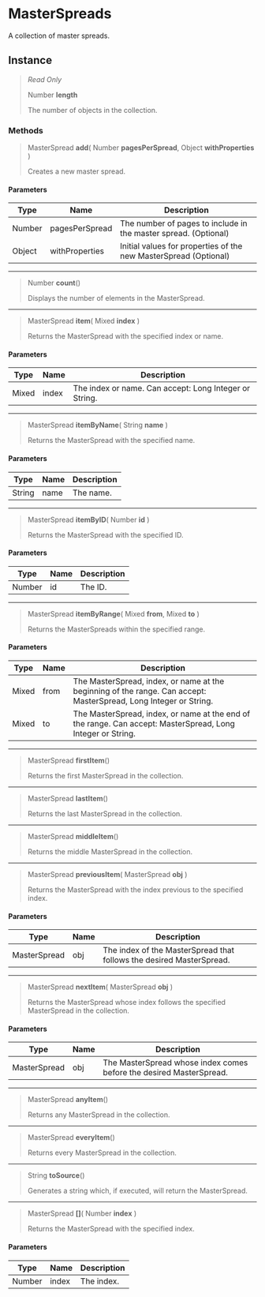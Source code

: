 # MasterSpreads
A collection of master spreads.

## Instance
> *Read Only* 
> 
> Number **length** 
>
> The number of objects in the collection.

### Methods
> MasterSpread **add**( Number **pagesPerSpread**, Object **withProperties** )
> 
> Creates a new master spread.
#### Parameters
| Type | Name | Description |
|---|---|---|
| Number | pagesPerSpread | The number of pages to include in the master spread. (Optional) |
| Object | withProperties | Initial values for properties of the new MasterSpread (Optional) |

*** 
> Number **count**()
> 
> Displays the number of elements in the MasterSpread.
*** 
> MasterSpread **item**( Mixed **index** )
> 
> Returns the MasterSpread with the specified index or name.
#### Parameters
| Type | Name | Description |
|---|---|---|
| Mixed | index | The index or name. Can accept: Long Integer or String. |

*** 
> MasterSpread **itemByName**( String **name** )
> 
> Returns the MasterSpread with the specified name.
#### Parameters
| Type | Name | Description |
|---|---|---|
| String | name | The name. |

*** 
> MasterSpread **itemByID**( Number **id** )
> 
> Returns the MasterSpread with the specified ID.
#### Parameters
| Type | Name | Description |
|---|---|---|
| Number | id | The ID. |

*** 
> MasterSpread **itemByRange**( Mixed **from**, Mixed **to** )
> 
> Returns the MasterSpreads within the specified range.
#### Parameters
| Type | Name | Description |
|---|---|---|
| Mixed | from | The MasterSpread, index, or name at the beginning of the range. Can accept: MasterSpread, Long Integer or String. |
| Mixed | to | The MasterSpread, index, or name at the end of the range. Can accept: MasterSpread, Long Integer or String. |

*** 
> MasterSpread **firstItem**()
> 
> Returns the first MasterSpread in the collection.
*** 
> MasterSpread **lastItem**()
> 
> Returns the last MasterSpread in the collection.
*** 
> MasterSpread **middleItem**()
> 
> Returns the middle MasterSpread in the collection.
*** 
> MasterSpread **previousItem**( MasterSpread **obj** )
> 
> Returns the MasterSpread with the index previous to the specified index.
#### Parameters
| Type | Name | Description |
|---|---|---|
| MasterSpread | obj | The index of the MasterSpread that follows the desired MasterSpread. |

*** 
> MasterSpread **nextItem**( MasterSpread **obj** )
> 
> Returns the MasterSpread whose index follows the specified MasterSpread in the collection.
#### Parameters
| Type | Name | Description |
|---|---|---|
| MasterSpread | obj | The MasterSpread whose index comes before the desired MasterSpread. |

*** 
> MasterSpread **anyItem**()
> 
> Returns any MasterSpread in the collection.
*** 
> MasterSpread **everyItem**()
> 
> Returns every MasterSpread in the collection.
*** 
> String **toSource**()
> 
> Generates a string which, if executed, will return the MasterSpread.
*** 
> MasterSpread **[]**( Number **index** )
> 
> Returns the MasterSpread with the specified index.
#### Parameters
| Type | Name | Description |
|---|---|---|
| Number | index | The index. |


